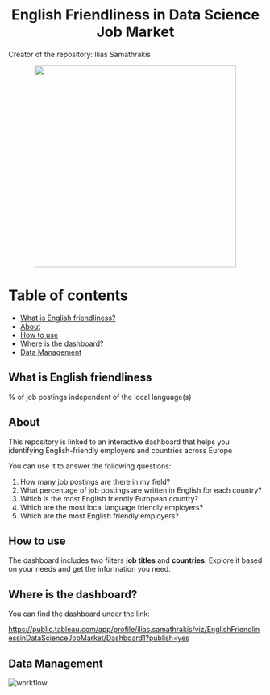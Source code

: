<h1 align="center">English Friendliness in Data Science Job Market</h1>
Creator of the repository: Ilias Samathrakis

<p align="center">
  <img src="https://github.com/isamathr/english_friendliness_in_data_science_job_market/assets/134223309/de055211-856a-4abc-b3bd-e83a97317b2a" width="400">
</p>

# Table of contents

* [What is English friendliness?](#friendliness)
* [About](#about)
* [How to use](#howtouse)
* [Where is the dashboard?](#dashboard)
* [Data Management](#data)

## What is English friendliness <a name="friendliness"></a>

% of job postings independent of the local language(s)

## About <a name="about"></a>

This repository is linked to an interactive dashboard that helps you identifying English-friendly employers and countries across Europe

You can use it to answer the following questions:

1. How many job postings are there in my field?
2. What percentage of job postings are written in English for each country?
3. Which is the most English friendly European country?
4. Which are the most local language friendly employers?
5. Which are the most English friendly employers?

## How to use <a name="howtouse"></a>

The dashboard includes two filters **job titles** and **countries**. Explore it based on your needs and get the information you need.

## Where is the dashboard? <a name="dashboard"></a>

You can find the dashboard under the link:

https://public.tableau.com/app/profile/ilias.samathrakis/viz/EnglishFriendlinessinDataScienceJobMarket/Dashboard1?publish=yes

## Data Management <a name="data"></a>

![workflow](https://github.com/isamathr/english_friendliness_in_data_science_job_market/assets/134223309/c6ef0b71-62bf-4983-bf73-99b4b92ece2f)
